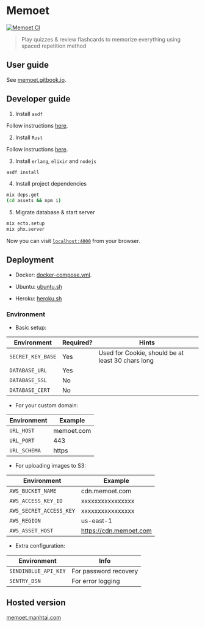 # Memoet

[![Memoet CI](https://github.com/memoetapp/memoet/actions/workflows/memoet.yml/badge.svg)](https://github.com/memoetapp/memoet/actions/workflows/memoet.yml)


> Play quizzes & review flashcards to memorize everything using spaced repetition method

## User guide

See [memoet.gitbook.io](https://memoet.gitbook.io/docs).

## Developer guide

1. Install `asdf`

Follow instructions [here](https://asdf-vm.com/).

2. Install `Rust`

Follow instructions [here](https://www.rust-lang.org/tools/install).

3. Install `erlang`, `elixir` and `nodejs`

```sh
asdf install
```

4. Install project dependencies

```sh
mix deps.get
(cd assets && npm i)
```

5. Migrate database & start server

```sh
mix ecto.setup
mix phx.server
```

Now you can visit [`localhost:4000`](http://localhost:4000) from your browser.

## Deployment

- Docker: [docker-compose.yml](./docker-compose.yml).

- Ubuntu: [ubuntu.sh](scripts/ubuntu.sh)

- Heroku: [heroku.sh](scripts/heroku.sh)

### Environment

- Basic setup:

| Environment          | Required? | Hints |
|----------------------|-----------|-------|
| `SECRET_KEY_BASE`    | Yes       |Used for Cookie, should be at least 30 chars long|
| `DATABASE_URL`       | Yes       | |
| `DATABASE_SSL`       | No        | |
| `DATABASE_CERT`      | No        | |

- For your custom domain:

| Environment             | Example       |
| ----------------------- | ------------- |
| `URL_HOST`              | memoet.com    |
| `URL_PORT`              | 443           |
| `URL_SCHEMA`            | https         |

- For uploading images to S3:

| Environment             | Example                |
| ----------------------- | ---------------------- |
| `AWS_BUCKET_NAME`       | cdn.memoet.com         |
| `AWS_ACCESS_KEY_ID`     | xxxxxxxxxxxxxxxx       |
| `AWS_SECRET_ACCESS_KEY` | xxxxxxxxxxxxxxxx       |
| `AWS_REGION`            | us-east-1              |
| `AWS_ASSET_HOST`        | https://cdn.memoet.com |

- Extra configuration:

| Environment          | Info                  |
|----------------------|-----------------------|
| `SENDINBLUE_API_KEY` | For password recovery |
| `SENTRY_DSN`         | For error logging     |

## Hosted version

[memoet.manhtai.com](https://memoet.manhtai.com)
